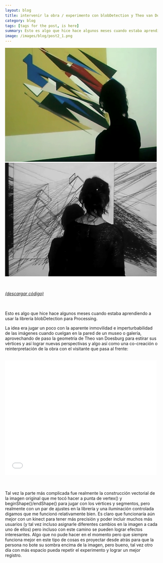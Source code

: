 ```yaml
---
layout: blog
title: intervenir la obra / experimento con blobDetection y Theo van Doesburg
category: blog
tags: [tags for the post, is here]  
summary: Esto es algo que hice hace algunos meses cuando estaba aprendiendo a usar la librería blobDetection para Processing.
image: /images/blog/post2_1.png
---
```



![Alt text](/images/blog/post2_1.png "theoVanDoesburg_blobDetection")
<br>
![Alt text](/images/blog/post2_2.png "theoVanDoesburg_blobDetection_v2")

<br>

[*(descargar código)*](https://dl.dropboxusercontent.com/u/21566953/mqvlm/post2_theo.zip)
<br>
<br>
<br>

Esto es algo que hice hace algunos meses cuando estaba aprendiendo a usar la librería blobDetection para Processing. 

La idea era jugar un poco con la aparente inmovilidad e imperturbabilidad de las imágenes cuando cuelgan en la pared de un museo o galería, aprovechando de paso la geometría de Theo van Doesburg para estirar sus vértices y así lograr nuevas perspectivas y algo así como una co-creación o reinterpretación de la obra con el visitante que pasa al frente:
<br>
<br>

<p><iframe frameborder="0" height="375" src="//player.vimeo.com/video/84337010" width="500"></iframe></p>
<br>
<br>
Tal vez la parte más complicada fue realmente la construcción vectorial de la imagen original que me tocó hacer a punta de vertex() y beginShape()/endShape() para jugar con los vértices y segmentos, pero realmente con un par de ajustes en la librería y una iluminación controlada digamos que me funcionó relativamente bien. Es claro que funcionaría aún mejor con un kinect para tener más precisión y poder incluir muchos más usuarios (y tal vez incluso asignarle diferentes cambios en la imagen a cada uno de ellos) pero incluso con este camino se pueden lograr efectos interesantes. Algo que no pude hacer en el momento pero que siempre funciona mejor en este tipo de cosas es proyectar desde atrás para que la persona no bote su sombra encima de la imagen, pero bueno, tal vez otro día con más espacio pueda repetir el experimento y lograr un mejor registro.



<br><br>
